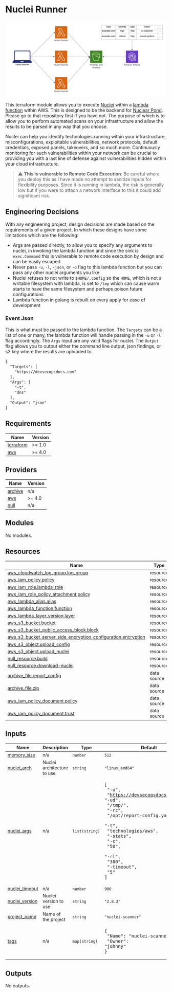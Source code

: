 # Nuclei Runner

![Infrastructure](/assets/infrastructure.png)

This terraform module allows you to execute [Nuclei](https://github.com/projectdiscovery/nuclei) within a [lambda function](https://aws.amazon.com/lambda/) within AWS. This is designed to be the backend for [Nuclear Pond](https://github.com/DevSecOpsDocs/Nuclear-Pond). Please go to that repository first if you have not. The purpose of which is to allow you to perform automated scans on your infrastructure and allow the results to be parsed in any way that you choose. 

Nuclei can help you identify technologies running within your infrastructure, misconfigurations, exploitable vulnerabilities, network protocols, default credentials, exposed panels, takeovers, and so much more. Continuously monitoring for such vulnerabilities within your network can be crucial to providing you with a last line of defense against vulnerabilities hidden within your cloud infrastructure. 

> :warning: **This is vulnerable to Remote Code Execution**: Be careful where you deploy this as I have made no attempt to sanitize inputs for flexibility purposes. Since it is running in lambda, the risk is generally low but if you were to attach a network interface to this it could add significant risk. 

## Engineering Decisions

With any engineering project, design decisions are made based on the requirements of a given project. In which these designs have some limitations which are the following:

- Args are passed directly, to allow you to specify any arguments to nuclei, in invoking the lambda function and since the sink is `exec.Command` this is vulnerable to remote code execution by design and can be easily escaped
- Never pass `-u`, `-l`, `-json`, or `-o` flag to this lambda function but you can pass any other nuclei arguments you like
- Nuclei refuses to not write to `$HOME/.config` so the `HOME`, which is not a writable filesystem with lambda, is set to `/tmp` which can cause warm starts to have the same filesystem and perhaps poison future configurations
- Lambda function in golang is rebuilt on every apply for ease of development

### Event Json

This is what must be passed to the lambda function. The `Targets` can be a list of one or many, the lambda function will handle passing in the `-u` or `-l` flag accordingly. The `Args` input are any valid flags for nuclei. The `Output` flag allows you to output either the command line output, json findings, or s3 key where the results are uploaded to. 

```
{
  "Targets": [
    "https://devsecopsdocs.com"
  ],
  "Args": [
    "-t",
    "dns"
  ],
  "Output": "json"
}
```

<!-- BEGIN_TF_DOCS -->
## Requirements

| Name | Version |
|------|---------|
| <a name="requirement_terraform"></a> [terraform](#requirement\_terraform) | >= 1.0 |
| <a name="requirement_aws"></a> [aws](#requirement\_aws) | >= 4.0 |

## Providers

| Name | Version |
|------|---------|
| <a name="provider_archive"></a> [archive](#provider\_archive) | n/a |
| <a name="provider_aws"></a> [aws](#provider\_aws) | >= 4.0 |
| <a name="provider_null"></a> [null](#provider\_null) | n/a |

## Modules

No modules.

## Resources

| Name | Type |
|------|------|
| [aws_cloudwatch_log_group.log_group](https://registry.terraform.io/providers/hashicorp/aws/latest/docs/resources/cloudwatch_log_group) | resource |
| [aws_iam_policy.policy](https://registry.terraform.io/providers/hashicorp/aws/latest/docs/resources/iam_policy) | resource |
| [aws_iam_role.lambda_role](https://registry.terraform.io/providers/hashicorp/aws/latest/docs/resources/iam_role) | resource |
| [aws_iam_role_policy_attachment.policy](https://registry.terraform.io/providers/hashicorp/aws/latest/docs/resources/iam_role_policy_attachment) | resource |
| [aws_lambda_alias.alias](https://registry.terraform.io/providers/hashicorp/aws/latest/docs/resources/lambda_alias) | resource |
| [aws_lambda_function.function](https://registry.terraform.io/providers/hashicorp/aws/latest/docs/resources/lambda_function) | resource |
| [aws_lambda_layer_version.layer](https://registry.terraform.io/providers/hashicorp/aws/latest/docs/resources/lambda_layer_version) | resource |
| [aws_s3_bucket.bucket](https://registry.terraform.io/providers/hashicorp/aws/latest/docs/resources/s3_bucket) | resource |
| [aws_s3_bucket_public_access_block.block](https://registry.terraform.io/providers/hashicorp/aws/latest/docs/resources/s3_bucket_public_access_block) | resource |
| [aws_s3_bucket_server_side_encryption_configuration.encryption](https://registry.terraform.io/providers/hashicorp/aws/latest/docs/resources/s3_bucket_server_side_encryption_configuration) | resource |
| [aws_s3_object.upload_config](https://registry.terraform.io/providers/hashicorp/aws/latest/docs/resources/s3_object) | resource |
| [aws_s3_object.upload_nuclei](https://registry.terraform.io/providers/hashicorp/aws/latest/docs/resources/s3_object) | resource |
| [null_resource.build](https://registry.terraform.io/providers/hashicorp/null/latest/docs/resources/resource) | resource |
| [null_resource.download-nuclei](https://registry.terraform.io/providers/hashicorp/null/latest/docs/resources/resource) | resource |
| [archive_file.report_config](https://registry.terraform.io/providers/hashicorp/archive/latest/docs/data-sources/file) | data source |
| [archive_file.zip](https://registry.terraform.io/providers/hashicorp/archive/latest/docs/data-sources/file) | data source |
| [aws_iam_policy_document.policy](https://registry.terraform.io/providers/hashicorp/aws/latest/docs/data-sources/iam_policy_document) | data source |
| [aws_iam_policy_document.trust](https://registry.terraform.io/providers/hashicorp/aws/latest/docs/data-sources/iam_policy_document) | data source |

## Inputs

| Name | Description | Type | Default | Required |
|------|-------------|------|---------|:--------:|
| <a name="input_memory_size"></a> [memory\_size](#input\_memory\_size) | n/a | `number` | `512` | no |
| <a name="input_nuclei_arch"></a> [nuclei\_arch](#input\_nuclei\_arch) | Nuclei architecture to use | `string` | `"linux_amd64"` | no |
| <a name="input_nuclei_args"></a> [nuclei\_args](#input\_nuclei\_args) | n/a | `list(string)` | <pre>[<br>  "-u",<br>  "https://devsecopsdocs.com",<br>  "-ud",<br>  "/tmp/",<br>  "-rc",<br>  "/opt/report-config.yaml",<br>  "-t",<br>  "technologies/aws",<br>  "-stats",<br>  "-c",<br>  "50",<br>  "-rl",<br>  "300",<br>  "-timeout",<br>  "5"<br>]</pre> | no |
| <a name="input_nuclei_timeout"></a> [nuclei\_timeout](#input\_nuclei\_timeout) | n/a | `number` | `900` | no |
| <a name="input_nuclei_version"></a> [nuclei\_version](#input\_nuclei\_version) | Nuclei version to use | `string` | `"2.8.3"` | no |
| <a name="input_project_name"></a> [project\_name](#input\_project\_name) | Name of the project | `string` | `"nuclei-scanner"` | no |
| <a name="input_tags"></a> [tags](#input\_tags) | n/a | `map(string)` | <pre>{<br>  "Name": "nuclei-scanner",<br>  "Owner": "johnny"<br>}</pre> | no |

## Outputs

No outputs.
<!-- END_TF_DOCS -->